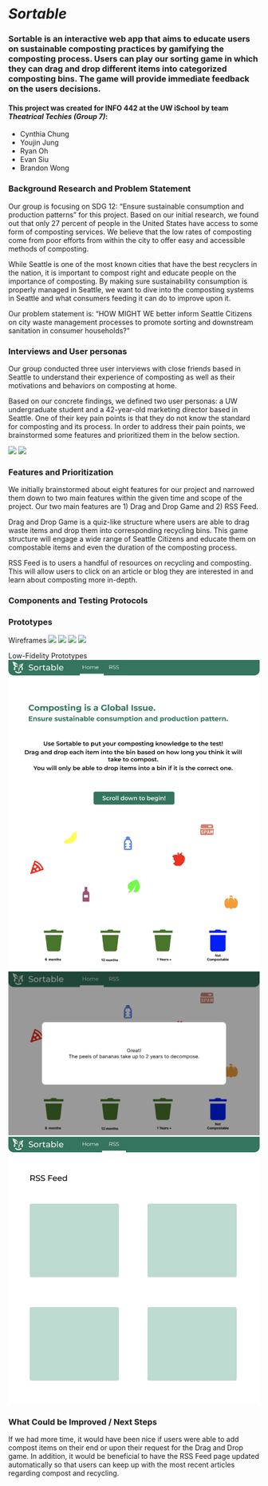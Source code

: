# _Sortable_

### Sortable is an interactive web app that aims to educate users on sustainable composting practices by gamifying the composting process. Users can play our sorting game in which they can drag and drop different items into categorized composting bins. The game will provide immediate feedback on the users decisions. 
#### This project was created for INFO 442 at the UW iSchool by team _Theatrical Techies (Group 7)_: 
* Cynthia Chung
* Youjin Jung
* Ryan Oh
* Evan Siu
* Brandon Wong

### Background Research and Problem Statement
Our group is focusing on SDG 12: “Ensure sustainable consumption and production patterns” for this project.
Based on our initial research, we found out that only 27 percent of people in the United States have access to some form of composting services. We believe that the low rates of composting come from poor efforts from within the city to offer easy and accessible methods of composting.

While Seattle is one of the most known cities that have the best recyclers in the nation, it is important to compost right and educate people on the importance of composting. By making sure sustainability consumption is properly managed in Seattle, we want to dive into the composting systems in Seattle and what consumers feeding it can do to improve upon it.

Our problem statement is: “HOW MIGHT WE better inform Seattle Citizens on city waste management processes to promote sorting and downstream sanitation in consumer households?”

### Interviews and User personas
Our group conducted three user interviews with close friends based in Seattle to understand their experience of composting as well as their motivations and behaviors on composting at home.

Based on our concrete findings, we defined two user personas: a UW undergraduate student and a 42-year-old marketing director based in Seattle. One of their key pain points is that they do not know the standard for composting and its process. In order to address their pain points, we brainstormed some features and prioritized them in the below section.

<img src='src/Persona/Persona1.png'>
<img src='src/Persona/Persona2.png'>

### Features and Prioritization
We initially brainstormed about eight features for our project and narrowed them down to two main features within the given time and scope of the project. Our two main features are 1) Drag and Drop Game and 2) RSS Feed.

Drag and Drop Game is a quiz-like structure where users are able to drag waste items and drop them into corresponding recycling bins. This game structure will engage a wide range of Seattle Citizens and educate them on compostable items and even the duration of the composting process.

RSS Feed is to users a handful of resources on recycling and composting. This will allow users to click on an article or blog they are interested in and learn about composting more in-depth. 

### Components and Testing Protocols


### Prototypes
Wireframes
<img src='src/Prototypes/Low1'>
<img src='src/Prototypes/Low2'>
<img src='src/Prototypes/Low3'>
<img src='src/Prototypes/Low4'>

Low-Fidelity Prototypes
<img src='src/Prototypes/Home.png'>
<img src='src/Prototypes/Feedback.png'>
<img src='src/Prototypes/Feed.png'>

### What Could be Improved / Next Steps
If we had more time, it would have been nice if users were able to add compost items on their end or upon their request for the Drag and Drop game. In addition, it would be beneficial to have the RSS Feed page updated automatically so that users can keep up with the most recent articles regarding compost and recycling.
